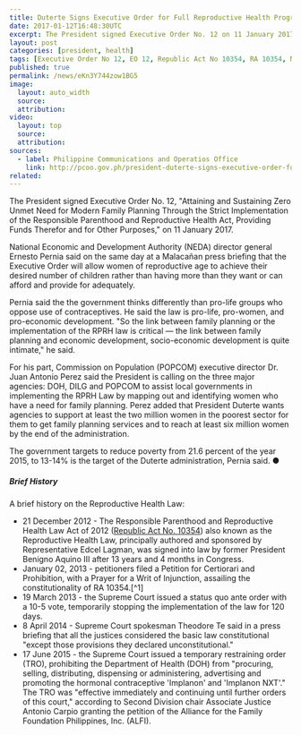 ```yaml
---
title: Duterte Signs Executive Order for Full Reproductive Health Program Implementation
date: 2017-01-12T16:48:30UTC
excerpt: The President signed Executive Order No. 12 on 11 January 2017 for full Reproductive Health program implementation which had been signed into law as Republic Act No. 10354.
layout: post
categories: [president, health]
tags: [Executive Order No 12, EO 12, Republic Act No 10354, RA 10354, National Economic and Development Authority NEDA, Commission on Population, POPCOM, Supreme Court, Alliance for the Family Foundation Philippines Inc, ALFI]
published: true
permalink: /news/eKn3Y744zow1BG5
image:
  layout: auto_width
  source: 
  attribution: 
video:
  layout: top
  source: 
  attribution: 
sources:
  - label: Philippine Communications and Operatios Office
    link: http://pcoo.gov.ph/president-duterte-signs-executive-order-for-full-rh-program-implementation-11-jan-2017/
related:
---
```


The President signed Executive Order No. 12, "Attaining and Sustaining Zero Unmet Need for Modern Family Planning Through the Strict Implementation of the Responsible Parenthood and Reproductive Health Act, Providing Funds Therefor and for Other Purposes," on 11 January 2017.

National Economic and Development Authority (NEDA) director general Ernesto Pernia said on the same day at a Malacañan press briefing that the Executive Order will allow women of reproductive age to achieve their desired number of children rather than having more than they want or can afford and provide for adequately.

Pernia said the the government thinks differently than pro-life groups who oppose use of contraceptives.
He said the law is pro-life, pro-women, and pro-economic development.
"So the link between family planning or the implementation of the RPRH law is critical — the link between family planning and economic development, socio-economic development is quite intimate," he said.

For his part, Commission on Population (POPCOM) executive director Dr. Juan Antonio Perez said the President is calling on the three major agencies: DOH, DILG and POPCOM to assist local governments in implementing the RPRH Law by mapping out and identifying women who have a need for family planning.
Perez added that President Duterte wants agencies to support at least the two million women in the poorest sector for them to get family planning services and to reach at least six million women by the end of the administration.

The government targets to reduce poverty from 21.6 percent of the year 2015, to 13-14% is the target of the Duterte administration, Pernia said.
&#x25cf;

##### Brief History

A brief history on the Reproductive Health Law:

* 21 December 2012 - The Responsible Parenthood and Reproductive Health Law Act of 2012 ([Republic Act No. 10354]) also known as the Reproductive Health Law, principally authored and sponsored by Representative Edcel Lagman, was signed into law by former President Benigno Aquino III after 13 years and 4 months in Congress.
* January 02, 2013 - petitioners filed a Petition for Certiorari and Prohibition, with a Prayer for a Writ of Injunction, assailing the constitutionality of RA 10354.[^1]
* 19 March 2013 - the Supreme Court issued a status quo ante order with a 10-5 vote, temporarily stopping the implementation of the law for 120 days.
* 8 April 2014 - Supreme Court spokesman Theodore Te said in a press briefing that all the justices considered the basic law constitutional "except those provisions they declared unconstitutional."
* 17 June 2015 - the Supreme Court issued a temporary restraining order (TRO), prohibiting the Department of Health (DOH) from "procuring, selling, distributing, dispensing or administering, advertising and promoting the hormonal contraceptive 'Implanon' and 'Implanon NXT'." The TRO was "effective immediately and continuing until further orders of this court," according to Second Division chair Associate Justice Antonio Carpio granting the petition of the Alliance for the Family Foundation Philippines, Inc. (ALFI).

[^]: http://sc.judiciary.gov.ph/microsite/rhlaw/204819.php

[Republic Act No. 10354]: http://www.gov.ph/2012/12/21/republic-act-no-10354/
